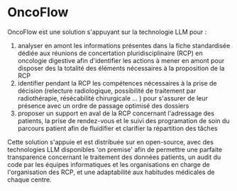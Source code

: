 # OncoFlow

OncoFlow est une solution s'appuyant sur la technologie LLM pour : 
1. analyser en amont les informations présentes dans la fiche standardisée dédiée aux réunions de concertation pluridisciplinaire (RCP) en oncologie digestive afin d'identifier les actions à mener en amont pour disposer des la totalité des éléments nécessaires à la proposition de la RCP
2. identifier pendant la RCP les compétences nécessaires à la prise de décision (relecture radiologique, possibilité de traitement par radiothérapie, résécabilité chirurgicale ... ) pour s'assurer de leur présence avec un ordre de passage optimisé des dossiers
3. proposer un support en aval de la RCP concernant l'adressage des patients, la prise de rendez-vous et le suivi des programation de soin du parcours patient afin de fluidifier et clarifier la répartition des tâches

Cette solution s'appuie et est distribuée sur en open-source, avec des technologies LLM disponibles 'on premise' afin de permettre une parfaite transparence concernant le traitement des données patients, un audit du code par les équipes informatiques et les organisations en charge de l'organisation des RCP, et une adaptabilité aux habitudes médicales de chaque centre.
